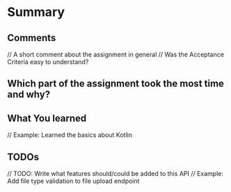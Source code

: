 # Summary

## Comments

// A short comment about the assignment in general
// Was the Acceptance Criteria easy to understand?

## Which part of the assignment took the most time and why?

## What You learned

// Example: Learned the basics about Kotlin

## TODOs

// TODO: Write what features should/could be added to this API
// Example: Add file type validation to file upload endpoint
